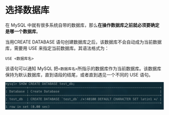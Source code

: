 # 选择数据库

在 MySQL 中就有很多系统自带的数据库，那么**在操作数据库之前就必须要确定是哪一个数据库**。  
  
当用CREATE DATABASE 语句创建数据库之后，该数据库不会自动成为当前数据库，需要用 USE 来指定当前数据库。其语法格式为：

```text
USE <数据库名>
```

该语句可以通知 MySQL 把`<数据库名>`所指示的数据库作为当前数据库。该数据库保持为默认数据库，直到语段的结尾，或者直到遇见一个不同的 USE 语句。

![](../.gitbook/assets/image%20%2882%29.png)




